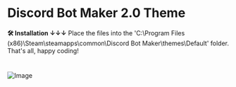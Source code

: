 # Discord Bot Maker 2.0 Theme
**🛠 Installation ↓↓↓**
Place the files into the 'C:\Program Files (x86)\Steam\steamapps\common\Discord Bot Maker\themes\Default' folder. That's all, happy coding!
#
![Image](https://github.com/user-attachments/assets/618c867f-f291-4aad-a02b-4bcc7a574e3c)
